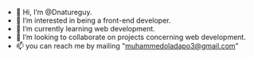 - 👋 Hi, I’m @Dnatureguy.
- 👀 I’m interested in being a front-end developer.
- 🌱 I’m currently learning web development.
- 💞️ I’m looking to collaborate on projects concerning web development.
- 📫 you can reach me by mailing "muhammedoladapo3@gmail.com"

<!---
Dnatureguy/Dnatureguy is a ✨ special ✨ repository because its `README.md` (this file) appears on your GitHub profile.
You can click the Preview link to take a look at your changes.
--->
